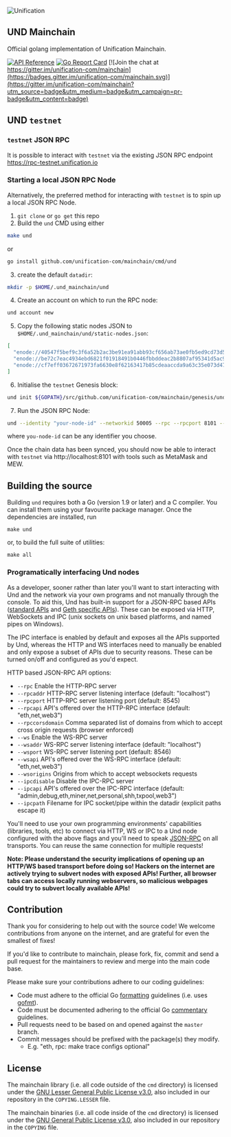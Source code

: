 ![Unification](https://raw.githubusercontent.com/unification-com/mainchain/master/unification_logoblack.png "Unification")

## UND Mainchain

Official golang implementation of Unification Mainchain.

[![API Reference](
https://camo.githubusercontent.com/915b7be44ada53c290eb157634330494ebe3e30a/68747470733a2f2f676f646f632e6f72672f6769746875622e636f6d2f676f6c616e672f6764646f3f7374617475732e737667
)](https://godoc.org/github.com/unification-com/mainchain)
[![Go Report Card](https://goreportcard.com/badge/github.com/unification-com/mainchain)](https://goreportcard.com/report/github.com/unification-com/mainchain)
[![Join the chat at https://gitter.im/unification-com/mainchain](https://badges.gitter.im/unification-com/mainchain.svg)](https://gitter.im/unification-com/mainchain?utm_source=badge&utm_medium=badge&utm_campaign=pr-badge&utm_content=badge)


## UND `testnet`

### `testnet` JSON RPC

It is possible to interact with `testnet` via the existing JSON RPC endpoint
https://rpc-testnet.unification.io

### Starting a local JSON RPC Node

Alternatively, the preferred method for interacting with `testnet` is to
spin up a local JSON RPC Node.

1. `git clone` or `go get` this repo
2. Build the `und` CMD using either

```bash
make und
```

or

```bash
go install github.com/unification-com/mainchain/cmd/und
```

3. create the default `datadir`:

```bash
mkdir -p $HOME/.und_mainchain/und
```

4. Create an account on which to run the RPC node:

```bash
und account new
```

5. Copy the following static nodes JSON to `$HOME/.und_mainchain/und/static-nodes.json`:

```json
[
  "enode://40547f5bef9c3f6a52b2ac3be91ea91abb93cf656ab73ae0fb5ed9cd73d5d6be6b300319322f95fdab1abe1c09d6afe302a564147782283e3cb1c606108ae6be@52.14.173.249:30303",
  "enode://be72c7eac4934ebd6821f01918491b0446fbbddeac2b8807af95341d5ac92c864c68f29d89f17fa93901562433421059f175c44b66e83970628298030ddd4029@3.19.109.80:30303",
  "enode://cf7eff03672671973fa6630e8f62163417b85cdeaaccda9a63c35e073d471a3ee1d7257b3edc290a69350882c22121cfe30df8a893fdcfef910491187d62c0a2@67.203.14.210:30303"
]
```

6. Initialise the `testnet` Genesis block:

```bash
und init ${GOPATH}/src/github.com/unification-com/mainchain/genesis/und-testnet-50005.json
```

7. Run the JSON RPC Node:

```bash
und --identity "your-node-id" --networkid 50005 --rpc --rpcport 8101 --syncmode="full"
```

where `you-node-id` can be any identifier you choose.

Once the chain data has been synced, you should now be able to interact with `testnet` via http://localhost:8101
with tools such as MetaMask and MEW.

## Building the source

Building `und` requires both a Go (version 1.9 or later) and a C compiler.
You can install them using your favourite package manager.
Once the dependencies are installed, run

    make und

or, to build the full suite of utilities:

    make all

### Programatically interfacing Und nodes

As a developer, sooner rather than later you'll want to start interacting with Und and the
network via your own programs and not manually through the console. To aid this, Und has built-in
support for a JSON-RPC based APIs ([standard APIs](https://github.com/ethereum/wiki/wiki/JSON-RPC) and
[Geth specific APIs](https://github.com/unification-com/mainchain/wiki/Management-APIs)). These can be
exposed via HTTP, WebSockets and IPC (unix sockets on unix based platforms, and named pipes on Windows).

The IPC interface is enabled by default and exposes all the APIs supported by Und, whereas the HTTP
and WS interfaces need to manually be enabled and only expose a subset of APIs due to security reasons.
These can be turned on/off and configured as you'd expect.

HTTP based JSON-RPC API options:

  * `--rpc` Enable the HTTP-RPC server
  * `--rpcaddr` HTTP-RPC server listening interface (default: "localhost")
  * `--rpcport` HTTP-RPC server listening port (default: 8545)
  * `--rpcapi` API's offered over the HTTP-RPC interface (default: "eth,net,web3")
  * `--rpccorsdomain` Comma separated list of domains from which to accept cross origin requests (browser enforced)
  * `--ws` Enable the WS-RPC server
  * `--wsaddr` WS-RPC server listening interface (default: "localhost")
  * `--wsport` WS-RPC server listening port (default: 8546)
  * `--wsapi` API's offered over the WS-RPC interface (default: "eth,net,web3")
  * `--wsorigins` Origins from which to accept websockets requests
  * `--ipcdisable` Disable the IPC-RPC server
  * `--ipcapi` API's offered over the IPC-RPC interface (default: "admin,debug,eth,miner,net,personal,shh,txpool,web3")
  * `--ipcpath` Filename for IPC socket/pipe within the datadir (explicit paths escape it)

You'll need to use your own programming environments' capabilities (libraries, tools, etc) to connect
via HTTP, WS or IPC to a Und node configured with the above flags and you'll need to speak [JSON-RPC](https://www.jsonrpc.org/specification)
on all transports. You can reuse the same connection for multiple requests!

**Note: Please understand the security implications of opening up an HTTP/WS based transport before
doing so! Hackers on the internet are actively trying to subvert nodes with exposed APIs!
Further, all browser tabs can access locally running webservers, so malicious webpages could try to
subvert locally available APIs!**

## Contribution

Thank you for considering to help out with the source code! We welcome contributions from
anyone on the internet, and are grateful for even the smallest of fixes!

If you'd like to contribute to mainchain, please fork, fix, commit and send a pull request
for the maintainers to review and merge into the main code base.

Please make sure your contributions adhere to our coding guidelines:

 * Code must adhere to the official Go [formatting](https://golang.org/doc/effective_go.html#formatting) guidelines (i.e. uses [gofmt](https://golang.org/cmd/gofmt/)).
 * Code must be documented adhering to the official Go [commentary](https://golang.org/doc/effective_go.html#commentary) guidelines.
 * Pull requests need to be based on and opened against the `master` branch.
 * Commit messages should be prefixed with the package(s) they modify.
   * E.g. "eth, rpc: make trace configs optional"

## License

The mainchain library (i.e. all code outside of the `cmd` directory) is licensed under the
[GNU Lesser General Public License v3.0](https://www.gnu.org/licenses/lgpl-3.0.en.html), also
included in our repository in the `COPYING.LESSER` file.

The mainchain binaries (i.e. all code inside of the `cmd` directory) is licensed under the
[GNU General Public License v3.0](https://www.gnu.org/licenses/gpl-3.0.en.html), also included
in our repository in the `COPYING` file.
